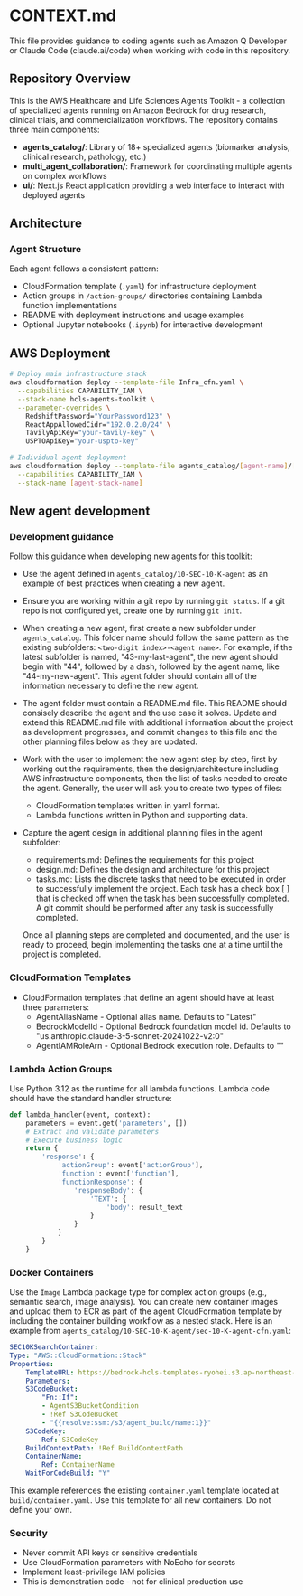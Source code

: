 # CONTEXT.md

This file provides guidance to coding agents such as Amazon Q Developer or Claude Code (claude.ai/code) when working with code in this repository.

## Repository Overview

This is the AWS Healthcare and Life Sciences Agents Toolkit - a collection of specialized agents running on Amazon Bedrock for drug research, clinical trials, and commercialization workflows. The repository contains three main components:

* **agents_catalog/**: Library of 18+ specialized agents (biomarker analysis, clinical research, pathology, etc.)
* **multi_agent_collaboration/**: Framework for coordinating multiple agents on complex workflows
* **ui/**: Next.js React application providing a web interface to interact with deployed agents

## Architecture

### Agent Structure

Each agent follows a consistent pattern:

* CloudFormation template (`.yaml`) for infrastructure deployment
* Action groups in `/action-groups/` directories containing Lambda function implementations  
* README with deployment instructions and usage examples
* Optional Jupyter notebooks (`.ipynb`) for interactive development

## AWS Deployment

```bash
# Deploy main infrastructure stack
aws cloudformation deploy --template-file Infra_cfn.yaml \
  --capabilities CAPABILITY_IAM \
  --stack-name hcls-agents-toolkit \
  --parameter-overrides \
    RedshiftPassword="YourPassword123" \
    ReactAppAllowedCidr="192.0.2.0/24" \
    TavilyApiKey="your-tavily-key" \
    USPTOApiKey="your-uspto-key"

# Individual agent deployment
aws cloudformation deploy --template-file agents_catalog/[agent-name]/[agent-name]-cfn.yaml \
  --capabilities CAPABILITY_IAM \
  --stack-name [agent-stack-name]
```

## New agent development

### Development guidance

Follow this guidance when developing new agents for this toolkit:

* Use the agent defined in `agents_catalog/10-SEC-10-K-agent` as an example of best practices when creating a new agent.

* Ensure you are working within a git repo by running `git status`. If a git repo is not configured yet, create one by running `git init`.

* When creating a new agent, first create a new subfolder under `agents_catalog`. This folder name should follow the same pattern as the existing subfolders: `<two-digit index>-<agent name>`. For example, if the latest subfolder is named, "43-my-last-agent", the new agent should begin with "44", followed by a dash, followed by the agent name, like "44-my-new-agent". This agent folder should contain all of the information necessary to define the new agent.

* The agent folder must contain a README.md file. This README should consisely describe the agent and the use case it solves. Update and extend this README.md file with additional information about the project as development progresses, and commit changes to this file and the other planning files below as they are updated.

* Work with the user to implement the new agent step by step, first by working out the requirements, then the design/architecture including AWS infrastructure components, then the list of tasks needed to create the agent. Generally, the user will ask you to create two types of files:

  * CloudFormation templates written in yaml format.
  * Lambda functions written in Python and supporting data.

* Capture the agent design in additional planning files in the agent subfolder:

  * requirements.md: Defines the requirements for this project
  * design.md: Defines the design and architecture for this project
  * tasks.md: Lists the discrete tasks that need to be executed in order to successfully implement the project. Each task has a check box [ ] that is checked off when the task has been successfully completed. A git commit should be performed after any task is successfully completed.

  Once all planning steps are completed and documented, and the user is ready to proceed, begin implementing the tasks one at a time until the project is completed.

### CloudFormation Templates

* CloudFormation templates that define an agent should have at least three parameters:
  * AgentAliasName - Optional alias name. Defaults to "Latest"
  * BedrockModelId - Optional Bedrock foundation model id. Defaults to "us.anthropic.claude-3-5-sonnet-20241022-v2:0"
  * AgentIAMRoleArn - Optional Bedrock execution role. Defaults to ""

### Lambda Action Groups

Use Python 3.12 as the runtime for all lambda functions. Lambda code should have the standard handler structure:

```python
def lambda_handler(event, context):
    parameters = event.get('parameters', [])
    # Extract and validate parameters
    # Execute business logic
    return {
        'response': {
            'actionGroup': event['actionGroup'],
            'function': event['function'],
            'functionResponse': {
                'responseBody': {
                    'TEXT': {
                        'body': result_text
                    }
                }
            }
        }
    }
```

### Docker Containers

Use the `Image` Lambda package type for complex action groups (e.g., semantic search, image analysis). You can create new container images and upload them to ECR as part of the agent CloudFormation template by including the container building workflow as a nested stack. Here is an example from `agents_catalog/10-SEC-10-K-agent/sec-10-K-agent-cfn.yaml`:

```yaml
SEC10KSearchContainer:
Type: "AWS::CloudFormation::Stack"
Properties:
    TemplateURL: https://bedrock-hcls-templates-ryohei.s3.ap-northeast-1.amazonaws.com/templates/container.yaml
    Parameters:
    S3CodeBucket:
        "Fn::If":
        - AgentS3BucketCondition
        - !Ref S3CodeBucket
        - "{{resolve:ssm:/s3/agent_build/name:1}}"
    S3CodeKey:
        Ref: S3CodeKey
    BuildContextPath: !Ref BuildContextPath
    ContainerName:
        Ref: ContainerName
    WaitForCodeBuild: "Y"
```

This example references the existing `container.yaml` template located at `build/container.yaml`. Use this template for all new containers. Do not define your own.

### Security

* Never commit API keys or sensitive credentials
* Use CloudFormation parameters with NoEcho for secrets
* Implement least-privilege IAM policies
* This is demonstration code - not for clinical production use

